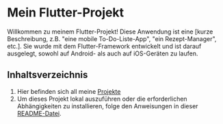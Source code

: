 # Mein Flutter-Projekt

Willkommen zu meinem Flutter-Projekt! Diese Anwendung ist eine [kurze Beschreibung, z.B. "eine mobile To-Do-Liste-App", "ein Rezept-Manager", etc.]. Sie wurde mit dem Flutter-Framework entwickelt und ist darauf ausgelegt, sowohl auf Android- als auch auf iOS-Geräten zu laufen.

## Inhaltsverzeichnis
1. Hier befinden sich all meine [Projekte](./lib)
2. Um dieses Projekt lokal auszuführen oder die erforderlichen Abhängigkeiten zu installieren, folge den Anweisungen in dieser [README-Datei](./portfolio_5500716/README.md).




